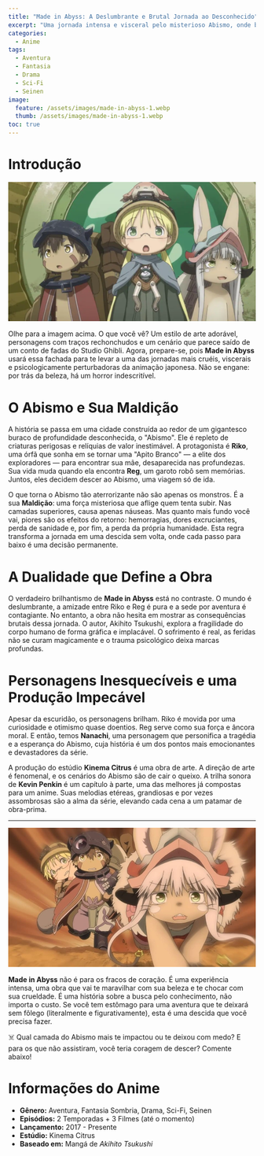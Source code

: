 ```yaml
---
title: "Made in Abyss: A Deslumbrante e Brutal Jornada ao Desconhecido"
excerpt: "Uma jornada intensa e visceral pelo misterioso Abismo, onde beleza e horror se misturam numa experiência única e inesquecível."
categories:
  - Anime
tags:
  - Aventura
  - Fantasia
  - Drama
  - Sci-Fi
  - Seinen
image:
  feature: /assets/images/made-in-abyss-1.webp
  thumb: /assets/images/made-in-abyss-1.webp
toc: true
---
```


# Introdução

![Riko e Reg observando a paisagem estonteante e misteriosa do Abismo, prestes a iniciar sua descida.](/assets/images/made-in-abyss-1.webp)

Olhe para a imagem acima. O que você vê? Um estilo de arte adorável, personagens com traços rechonchudos e um cenário que parece saído de um conto de fadas do Studio Ghibli. Agora, prepare-se, pois **Made in Abyss** usará essa fachada para te levar a uma das jornadas mais cruéis, viscerais e psicologicamente perturbadoras da animação japonesa. Não se engane: por trás da beleza, há um horror indescritível.

# O Abismo e Sua Maldição

A história se passa em uma cidade construída ao redor de um gigantesco buraco de profundidade desconhecida, o "Abismo". Ele é repleto de criaturas perigosas e relíquias de valor inestimável. A protagonista é **Riko**, uma órfã que sonha em se tornar uma "Apito Branco" — a elite dos exploradores — para encontrar sua mãe, desaparecida nas profundezas. Sua vida muda quando ela encontra **Reg**, um garoto robô sem memórias. Juntos, eles decidem descer ao Abismo, uma viagem só de ida.

O que torna o Abismo tão aterrorizante não são apenas os monstros. É a sua **Maldição**: uma força misteriosa que aflige quem tenta subir. Nas camadas superiores, causa apenas náuseas. Mas quanto mais fundo você vai, piores são os efeitos do retorno: hemorragias, dores excruciantes, perda de sanidade e, por fim, a perda da própria humanidade. Esta regra transforma a jornada em uma descida sem volta, onde cada passo para baixo é uma decisão permanente.

# A Dualidade que Define a Obra

O verdadeiro brilhantismo de **Made in Abyss** está no contraste. O mundo é deslumbrante, a amizade entre Riko e Reg é pura e a sede por aventura é contagiante. No entanto, a obra não hesita em mostrar as consequências brutais dessa jornada. O autor, Akihito Tsukushi, explora a fragilidade do corpo humano de forma gráfica e implacável. O sofrimento é real, as feridas não se curam magicamente e o trauma psicológico deixa marcas profundas.

# Personagens Inesquecíveis e uma Produção Impecável

Apesar da escuridão, os personagens brilham. Riko é movida por uma curiosidade e otimismo quase doentios. Reg serve como sua força e âncora moral. E então, temos **Nanachi**, uma personagem que personifica a tragédia e a esperança do Abismo, cuja história é um dos pontos mais emocionantes e devastadores da série.

A produção do estúdio **Kinema Citrus** é uma obra de arte. A direção de arte é fenomenal, e os cenários do Abismo são de cair o queixo. A trilha sonora de **Kevin Penkin** é um capítulo à parte, uma das melhores já compostas para um anime. Suas melodias etéreas, grandiosas e por vezes assombrosas são a alma da série, elevando cada cena a um patamar de obra-prima.

---

![Nanachi cuidando de Reg em uma cena que mistura a fofura dos personagens com a tensão do ambiente sombrio do Abismo.](/assets/images/made-in-abyss-2.webp)

**Made in Abyss** não é para os fracos de coração. É uma experiência intensa, uma obra que vai te maravilhar com sua beleza e te chocar com sua crueldade. É uma história sobre a busca pelo conhecimento, não importa o custo. Se você tem estômago para uma aventura que te deixará sem fôlego (literalmente e figurativamente), esta é uma descida que você precisa fazer.

☠️ Qual camada do Abismo mais te impactou ou te deixou com medo? E para os que não assistiram, você teria coragem de descer? Comente abaixo!

# Informações do Anime

- **Gênero:** Aventura, Fantasia Sombria, Drama, Sci-Fi, Seinen  
- **Episódios:** 2 Temporadas + 3 Filmes (até o momento)  
- **Lançamento:** 2017 - Presente  
- **Estúdio:** Kinema Citrus  
- **Baseado em:** Mangá de *Akihito Tsukushi*  
